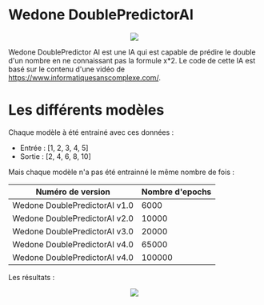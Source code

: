 # Wedone DoublePredictorAI
<p align="center">
  <img src="https://github.com/WedoneOfficiel/Wedone-DoublePredictorAI/assets/110472725/7b28a0b4-7966-48d4-9368-1d96af393a2d" />
</p>

Wedone DoublePredictor AI est une IA qui est capable de prédire le double d'un nombre en ne connaissant pas la formule x*2. 
Le code de cette IA est basé sur le contenu d'une vidéo de https://www.informatiquesanscomplexe.com/.

# Les différents modèles
Chaque modèle à été entrainé avec ces données :
- Entrée : [1, 2, 3, 4, 5] 
- Sortie : [2, 4, 6, 8, 10]

Mais chaque modèle n'a pas été entrainné le même nombre de fois :

|Numéro de version            |Nombre d'epochs|
|-----------------------------|---------------|
|Wedone DoublePredictorAI v1.0|6000           |
|Wedone DoublePredictorAI v2.0|10000          |
|Wedone DoublePredictorAI v3.0|20000          |
|Wedone DoublePredictorAI v4.0|65000          |
|Wedone DoublePredictorAI v4.0|100000         |

Les résultats :
<p align="center">
    <img src="https://github.com/WedoneOfficiel/Wedone-DoublePredictorAI/assets/110472725/7b1b6aa7-b857-434b-a263-9738a5b44649"/>
</p>

